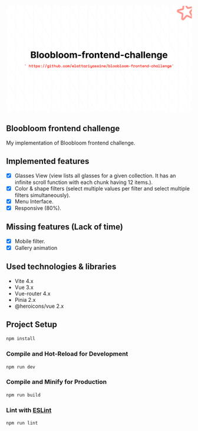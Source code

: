 ![](Bloobloom-frontend-challenge.png)

## Bloobloom frontend challenge

My implementation of Bloobloom frontend challenge.

## Implemented features

- [x] Glasses View (view lists all glasses for a given collection. It has an infinite scroll function
      with each chunk having 12 items.).
- [x] Color & shape filters (select multiple values per filter and select multiple filters
      simultaneously).
- [x] Menu Interface.
- [x] Responsive (80%).

## Missing features (Lack of time)

- [x] Mobile filter.
- [x] Gallery animation

## Used technologies & libraries

- Vite 4.x
- Vue 3.x
- Vue-router 4.x
- Pinia 2.x
- @heroicons/vue 2.x

## Project Setup

```sh
npm install
```

### Compile and Hot-Reload for Development

```sh
npm run dev
```

### Compile and Minify for Production

```sh
npm run build
```

### Lint with [ESLint](https://eslint.org/)

```sh
npm run lint
```

